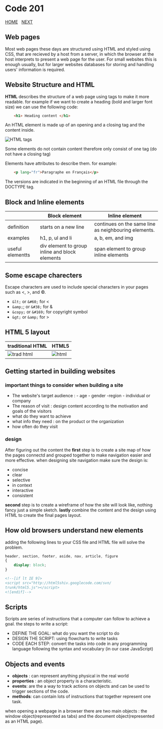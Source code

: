 # Code 201

[HOME](https://dinaalsaid.github.io/reading-notes/)  &nbsp; [NEXT](https://dinaalsaid.github.io/reading-notes/class-02)

## Web pages

Most web pages these days are structured using HTML and styled using CSS, that are recieved by a host from a server, in which the browser at the host interprets to present a web page for the user.
For small websites this is enough usually, but for larger websites databases for storing and handling users' information is required.

## Website Structure and HTML

**HTML** describes the structure of a web page using tags to make it more readable.
for example if we want to create a heading (bold and larger font size) we can use the following code:

```HTML
    <h1> Heading content </h1>
```

An HTML element is made up of an opening and a closing tag and the content inside.

![HTML tags](https://lh3.googleusercontent.com/proxy/lqnjNsaaTJG9OVuTpxYPPm6hxiq3ZPQh1TGCzMUcXAX9ZCmn_MN_QRQDh7ElqsIz16Il8VsSxSPYNronkmCMfmx9hUqkkpYPDNjzY6S39yA)

Some elements do not contain content therefore only consist of one tag (do not have a closing tag)

Elements have attributes to describe them. for example:

```HTML
    <p lang="fr">Paragraphe en Français</p>
```

<!-- ## HTML versions

* HTML4 : released in 1997
* XHTML : releaased in 2000
* HTML5 : released in 2000 and is the one commonly used recently. -->
The versions are indicated in the beginning of an HTML file through the DOCTYPE tag.

## Block and Inline elements

&nbsp;|Block element|Inline element
--------|------|-----------
definition|starts on a new line | continues on the same line as neighbouring elements.
examples| h1, p, ul and li |a, b, em, and img
useful elementts|div element to group inline and block elements |span element to group inline elements

## Some escape charecters

Escape characters are used to include special characters in your pages such as <, >, and ©.

* `&lt;` or `&#60;` for <
* `&amp;`; or `&#38;` for &
* `&copy;` or `&#169;` for copyright symbol
* `&gt;` or `&amp;` for >

## HTML 5 layout

**traditional HTML**| **HTML5**
------|--------
![trad html](images/traditional-html.PNG)|![html](images/html5.PNG)

## Getting started in building websites

### important things to consider when building a site

* The website's target audience : - age - gender -region  - individual or company
* The reason of visit : design content according to the motivation and goals of the visitors
* what do they want to achieve
* what info they need : on the product or the organization
* how often do they visit

### design

After figuring out the content the **first** step is to create a site map of how the pages connectd and grouped together to make navigation easier and more effective.
when designing site navigation make sure the design is:

* concise
* clear
* selective
* in context
* interactive
* consistent

**second** step is to create a wireframe of how the site will look like, nothing fancy just a simple sketch.
**lastly** combine the content and the design using HTML to create the final pages layout.

## How old browsers understand new elements

adding the following lines to your CSS file and HTML file will solve the problem.

```CSS
header, section, footer, aside, nav, article, figure
{
    display: block;
}
```

```HTML
<!--[if lt IE 9]>
<script src="http://html5shiv.googlecode.com/svn/
trunk/html5.js"></script>
<![endif]-->
```

## Scripts

Scripts are series of instructions that a computer can follow to achieve a goal.
the steps to write a script:

* DEFINE THE GOAL: what do you want the script to do
* DESIGN THE SCRIPT: using flowcharts to write tasks
* CODE EACH STEP: convert the tasks into code in any programming language following the syntax and vocabulary (in our case JavaScript)

## Objects and events

* **objects** : can represent anything physical in the real world
* **properties** : an object property is a characteristic.
* **events**: are the a way to track actions on objects and can be used to trigger sections of the code.
* **methods**: can contain lots of instructions that together represent one task.

when opening a webpage in a browser there are two main objects : the window object(represented as tabs) and the document object(represented as an HTML page).
